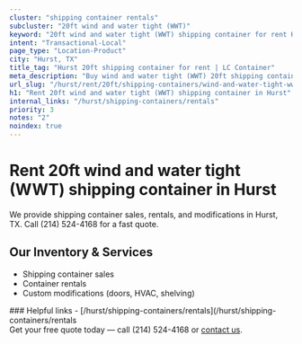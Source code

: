 ```yaml
---
cluster: "shipping container rentals"
subcluster: "20ft wind and water tight (WWT)"
keyword: "20ft wind and water tight (WWT) shipping container for rent Hurst, TX"
intent: "Transactional-Local"
page_type: "Location-Product"
city: "Hurst, TX"
title_tag: "Hurst 20ft shipping container for rent | LC Container"
meta_description: "Buy wind and water tight (WWT) 20ft shipping container rent with local delivery in Hurst, TX. LC Container — local Since 2003. Request a fast quote today."
url_slug: "/hurst/rent/20ft/shipping-containers/wind-and-water-tight-wwt"
h1: "Rent 20ft wind and water tight (WWT) shipping container in Hurst"
internal_links: "/hurst/shipping-containers/rentals"
priority: 3
notes: "2"
noindex: true
---
```


# Rent 20ft wind and water tight (WWT) shipping container in Hurst

We provide shipping container sales, rentals, and modifications in Hurst, TX. Call (214) 524-4168 for a fast quote.

## Our Inventory & Services
- Shipping container sales
- Container rentals
- Custom modifications (doors, HVAC, shelving)

<div data-section="internal-links">
### Helpful links
- [/hurst/shipping-containers/rentals](/hurst/shipping-containers/rentals
</div>

<div data-section="cta">
Get your free quote today — call (214) 524-4168 or <a href="/contact">contact us</a>.
</div>

<script type="application/ld+json">{"@context":"https://schema.org","@type":"FAQPage","mainEntity":[{"@type":"Question","name":"How much does delivery cost in Hurst, TX?","acceptedAnswer":{"@type":"Answer","text":"Delivery costs vary by distance and container size. Most deliveries in Hurst, TX range from $150-$300. Call (214) 524-4168 for an exact quote based on your specific location."}},{"@type":"Question","name":"Do you offer financing or payment plans?","acceptedAnswer":{"@type":"Answer","text":"We accept major credit cards, checks, and can discuss commercial terms for bulk purchases. Call (214) 524-4168 to discuss options."}},{"@type":"Question","name":"Can you customize containers in Hurst, TX?","acceptedAnswer":{"@type":"Answer","text":"Yes — we perform modifications like doors, HVAC, insulation, and shelving. Request a custom quote at (214) 524-4168 or via our contact form."}}]}</script>
